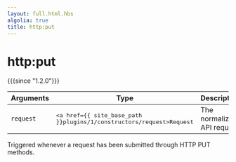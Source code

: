 ```yaml
---
layout: full.html.hbs
algolia: true
title: http:put
---
```



# http:put

{{{since "1.2.0"}}}

| Arguments | Type | Description |
|-----------|------|-------------|
| `request` | <pre><a href={{ site_base_path }}plugins/1/constructors/request>Request</a></pre> | The normalized API request |


Triggered whenever a request has been submitted through HTTP PUT methods.
